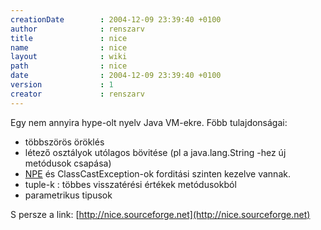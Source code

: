 ```yaml
---
creationDate        : 2004-12-09 23:39:40 +0100 
author              : renszarv 
title               : nice 
name                : nice 
layout              : wiki 
path                : nice 
date                : 2004-12-09 23:39:40 +0100 
version             : 1 
creator             : renszarv 
---
```

Egy nem annyira hype-olt nyelv Java VM-ekre. 
 Föbb tulajdonságai: 

*   többszörös öröklés
*   létező osztályok utólagos bövitése (pl a java.lang.String -hez új metódusok csapása)
*   [NPE](NPE.html) és ClassCastException-ok forditási szinten kezelve vannak.
*   tuple-k : többes visszatérési értékek metódusokból
*   parametrikus tipusok

S persze a link: [http://nice.sourceforge.net](http://nice.sourceforge.net)
